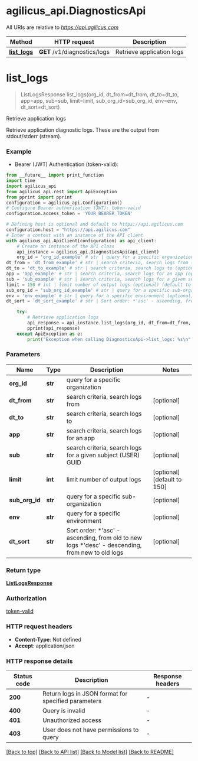 # agilicus_api.DiagnosticsApi

All URIs are relative to *https://api.agilicus.com*

Method | HTTP request | Description
------------- | ------------- | -------------
[**list_logs**](DiagnosticsApi.md#list_logs) | **GET** /v1/diagnostics/logs | Retrieve application logs


# **list_logs**
> ListLogsResponse list_logs(org_id, dt_from=dt_from, dt_to=dt_to, app=app, sub=sub, limit=limit, sub_org_id=sub_org_id, env=env, dt_sort=dt_sort)

Retrieve application logs

Retrieve application diagnostic logs. These are the output from stdout/stderr (stream). 

### Example

* Bearer (JWT) Authentication (token-valid):
```python
from __future__ import print_function
import time
import agilicus_api
from agilicus_api.rest import ApiException
from pprint import pprint
configuration = agilicus_api.Configuration()
# Configure Bearer authorization (JWT): token-valid
configuration.access_token = 'YOUR_BEARER_TOKEN'

# Defining host is optional and default to https://api.agilicus.com
configuration.host = "https://api.agilicus.com"
# Enter a context with an instance of the API client
with agilicus_api.ApiClient(configuration) as api_client:
    # Create an instance of the API class
    api_instance = agilicus_api.DiagnosticsApi(api_client)
    org_id = 'org_id_example' # str | query for a specific organization
dt_from = 'dt_from_example' # str | search criteria, search logs from (optional)
dt_to = 'dt_to_example' # str | search criteria, search logs to (optional)
app = 'app_example' # str | search criteria, search logs for an app (optional)
sub = 'sub_example' # str | search criteria, search logs for a given subject (USER) GUID (optional)
limit = 150 # int | limit number of output logs (optional) (default to 150)
sub_org_id = 'sub_org_id_example' # str | query for a specific sub-organization (optional)
env = 'env_example' # str | query for a specific environment (optional)
dt_sort = 'dt_sort_example' # str | Sort order: *'asc' - ascending, from old to new logs *'desc' - descending, from new to old logs  (optional)

    try:
        # Retrieve application logs
        api_response = api_instance.list_logs(org_id, dt_from=dt_from, dt_to=dt_to, app=app, sub=sub, limit=limit, sub_org_id=sub_org_id, env=env, dt_sort=dt_sort)
        pprint(api_response)
    except ApiException as e:
        print("Exception when calling DiagnosticsApi->list_logs: %s\n" % e)
```

### Parameters

Name | Type | Description  | Notes
------------- | ------------- | ------------- | -------------
 **org_id** | **str**| query for a specific organization | 
 **dt_from** | **str**| search criteria, search logs from | [optional] 
 **dt_to** | **str**| search criteria, search logs to | [optional] 
 **app** | **str**| search criteria, search logs for an app | [optional] 
 **sub** | **str**| search criteria, search logs for a given subject (USER) GUID | [optional] 
 **limit** | **int**| limit number of output logs | [optional] [default to 150]
 **sub_org_id** | **str**| query for a specific sub-organization | [optional] 
 **env** | **str**| query for a specific environment | [optional] 
 **dt_sort** | **str**| Sort order: *&#39;asc&#39; - ascending, from old to new logs *&#39;desc&#39; - descending, from new to old logs  | [optional] 

### Return type

[**ListLogsResponse**](ListLogsResponse.md)

### Authorization

[token-valid](../README.md#token-valid)

### HTTP request headers

 - **Content-Type**: Not defined
 - **Accept**: application/json

### HTTP response details
| Status code | Description | Response headers |
|-------------|-------------|------------------|
**200** | Return logs in JSON format for specified parameters |  -  |
**400** | Query is invalid |  -  |
**401** | Unauthorized access |  -  |
**403** | User does not have permissions to query |  -  |

[[Back to top]](#) [[Back to API list]](../README.md#documentation-for-api-endpoints) [[Back to Model list]](../README.md#documentation-for-models) [[Back to README]](../README.md)

